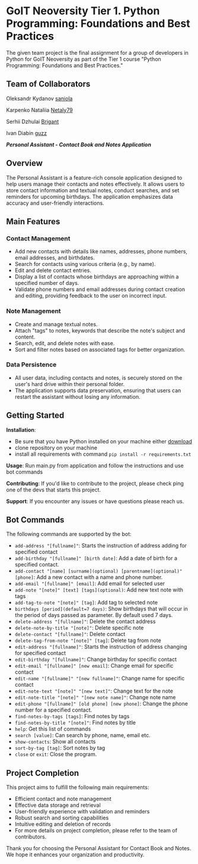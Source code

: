# GoIT Neoversity Tier 1. Python Programming: Foundations and Best Practices

The given team project is the final assignment for a group of developers in Python for GoIT Neoversity as part of the Tier 1 course "Python Programming: Foundations and Best Practices."

## Team of Collaborators
  Oleksandr Kydanov [saniola](https://github.com/saniola)

  Karpenko Nataliia [Netaly79](https://github.com/Netaly79)

  Serhii Dzhulai [Brigant](https://github.com/Brigant)

  Ivan Diabin [guzz](https://github.com/guzzgrey)

***Personal Assistant - Contact Book and Notes Application***

## Overview
The Personal Assistant is a feature-rich console application designed to help users manage their contacts and notes effectively. It allows users to store contact information and textual notes, conduct searches, and set reminders for upcoming birthdays. The application emphasizes data accuracy and user-friendly interactions.

## Main Features
### Contact Management
- Add new contacts with details like names, addresses, phone numbers, email addresses, and birthdates.
- Search for contacts using various criteria (e.g., by name).
- Edit and delete contact entries.
- Display a list of contacts whose birthdays are approaching within a specified number of days.
- Validate phone numbers and email addresses during contact creation and editing, providing feedback to the user on incorrect input.

### Note Management
- Create and manage textual notes.
- Attach "tags" to notes, keywords that describe the note's subject and content.
- Search, edit, and delete notes with ease.
- Sort and filter notes based on associated tags for better organization.

### Data Persistence
- All user data, including contacts and notes, is securely stored on the user's hard drive within their personal folder.
- The application supports data preservation, ensuring that users can restart the assistant without losing any information.

## Getting Started
**Installation**:
- Be sure that you have Python installed on your machine either [download](https://www.python.org/downloads/)
- clone repository on your machine
- install all requirements with command `pip install -r requirements.txt`

**Usage**: Run main.py from application and follow the instructions and use bot commands

**Contributing**: If you'd like to contribute to the project, please check ping one of the devs that starts this project.

**Support**: If you encounter any issues or have questions please reach us.

## Bot Commands

The following commands are supported by the bot:

- `add-address "[fullname]"`: Starts the instruction of address adding for specified contact
- `add-birthday "[fullname]" [birth date]`: Add a date of birth for a specified contact.
- `add-contact "[name] [surname](optional) [parentname](optional)" [phone]`: Add a new contact with a name and phone number.
- `add-email "[fullname]" [email]`: Add email for selected user
- `add-note "[note]" [text] [tags](optional)`: Add new text note with tags
- `add-tag-to-note "[note]" [tag]`: Add tag to selected note
- `birthdays [period](default=7 days)`: Show birthdays that will occur in the period of days passed as parameter. By default used 7 days.
- `delete-address "[fullname]"`: Delete the contact address
- `delete-note-by-title "[note]"`: Delete specific note
- `delete-contact "[fullname]"`: Delete contact
- `delete-tag-from-note "[note]" [tag]`: Delete tag from note
- `edit-address "[fullname]"`: Starts the instruction of address changing for specified contact
- `edit-birthday "[fullname]"`: Change birthday for specific contact
- `edit-email "[fullname]" [new email]`: Change email for specific contact
- `edit-name "[fullname]" "[new fullname]"`: Change name for specific contact
- `edit-note-text "[note]" "[new text]"`: Change text for the note
- `edit-note-title "[note]" "[new note name]"`: Change note name
- `edit-phone "[fullname]" [old phone] [new phone]`: Change the phone number for a specified contact.
- `find-notes-by-tags [tags]`: Find notes by tags
- `find-notes-by-title "[note]"`: Find notes by title
- `help`: Get this list of commands
- `search [value]`: Can search by phone, name, email etc.
- `show-contacts`: Show all contacts
- `sort-by-tag [tag]`: Sort notes by tag
- `close` or `exit`: Close the program.

## Project Completion
This project aims to fulfill the following main requirements:

- Efficient contact and note management
- Effective data storage and retrieval
- User-friendly experience with validation and reminders
- Robust search and sorting capabilities
- Intuitive editing and deletion of records
- For more details on project completion, please refer to the team of contributors.

Thank you for choosing the Personal Assistant for Contact Book and Notes. We hope it enhances your organization and productivity.



